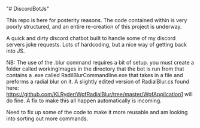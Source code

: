 "# DiscordBotJs" 

This repo is here for posterity reasons. The code contained within is very poorly structured, and an entire re-creation of this project is underway.

A quick and dirty discord chatbot built to handle some of my discord servers joke requests. Lots of hardcoding, but a nice way of getting back into JS.

NB:
The use of the .blur command requires a bit of setup. you must create a folder called workingImages in the directory that the bot is run from that contains a .exe called RadilBlurCommandline.exe that takes in a file and preforms a radial blur on it. A slightly edited version of RadialBlur.cs found here: https://github.com/KLRyder/WpfRadialBlur/tree/master/WpfApplication1 will do fine. A fix to make this all happen automatically is incoming.

Need to fix up some of the code to make it more reusable and am looking into sorting out more commands.
